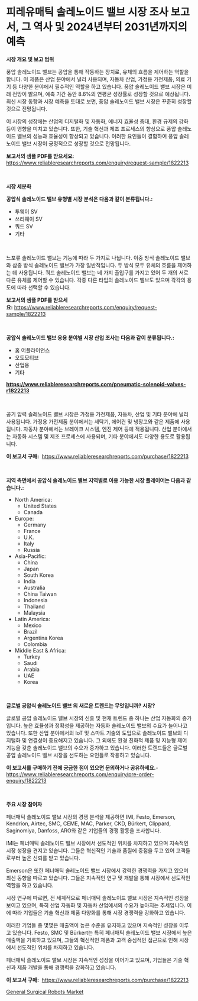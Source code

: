 <p><h1>피레유매틱 솔레노이드 밸브 시장 조사 보고서, 그 역사 및 2024년부터 2031년까지의 예측</h1></p><p><strong>시장 개요 및 보고 범위</strong></p>
<p><p>풍압 솔레노이드 밸브는 공압을 통해 작동하는 장치로, 유체의 흐름을 제어하는 역할을 합니다. 이 제품은 산업 분야에서 널리 사용되며, 자동차 산업, 가정용 가전제품, 의료 기기 등 다양한 분야에서 필수적인 역할을 하고 있습니다. 풍압 솔레노이드 밸브 시장은 미래 전망이 밝으며, 예측 기간 동안 8.6%의 연평균 성장률로 성장할 것으로 예상됩니다. 최신 시장 동향과 시장 예측을 토대로 보면, 풍압 솔레노이드 밸브 시장은 꾸준히 성장할 것으로 전망됩니다. </p><p>이 시장의 성장에는 산업의 디지털화 및 자동화, 에너지 효율성 증대, 환경 규제의 강화 등이 영향을 미치고 있습니다. 또한, 기술 혁신과 제조 프로세스의 향상으로 풍압 솔레노이드 밸브의 성능과 효율성이 향상되고 있습니다. 이러한 요인들이 결합하여 풍압 솔레노이드 밸브 시장이 긍정적으로 성장할 것으로 전망됩니다.</p></p>
<p><strong>보고서의 샘플 PDF를 받으세요:</strong> <a href="https://www.reliableresearchreports.com/enquiry/request-sample/1822213">https://www.reliableresearchreports.com/enquiry/request-sample/1822213</a></p>
<p>&nbsp;</p>
<p><strong>시장 세분화</strong></p>
<p><strong>공압식 솔레노이드 밸브 유형별 시장 분석은 다음과 같이 분류됩니다.:</strong></p>
<p><ul><li>투웨이 SV</li><li>쓰리웨이 SV</li><li>쿼드 SV</li><li>기타</li></ul></p>
<p>&nbsp;</p>
<p><p>느포류 솔레노이드 밸브는 기능에 따라 두 가지로 나뉩니다. 이중 방식 솔레노이드 밸브와 삼중 방식 솔레노이드 밸브가 가장 일반적입니다. 두 방식 모두 유체의 흐름을 제어하는 데 사용됩니다. 쿼드 솔레노이드 밸브는 네 가지 출입구를 가지고 있어 두 개의 서로 다른 유체를 제어할 수 있습니다. 각종 다른 타입의 솔레노이드 밸브도 있으며 각각의 용도에 따라 선택할 수 있습니다.</p></p>
<p><strong>보고서의 샘플 PDF를 받으세요:</strong>&nbsp;<a href="https://www.reliableresearchreports.com/enquiry/request-sample/1822213">https://www.reliableresearchreports.com/enquiry/request-sample/1822213</a></p>
<p>&nbsp;</p>
<p><strong> 공압식 솔레노이드 밸브 응용 분야별 시장 산업 조사는 다음과 같이 분류됩니다.:</strong></p>
<p><ul><li>홈 어플라이언스</li><li>오토모티브</li><li>산업용</li><li>기타</li></ul></p>
<p><strong><a href="https://www.reliableresearchreports.com/pneumatic-solenoid-valves-r1822213">https://www.reliableresearchreports.com/pneumatic-solenoid-valves-r1822213</a></strong></p>
<p>&nbsp;</p>
<p><p>공기 압력 솔레노이드 밸브 시장은 가정용 가전제품, 자동차, 산업 및 기타 분야에 널리 사용됩니다. 가정용 가전제품 분야에서는 세탁기, 에어컨 및 냉장고와 같은 제품에 사용됩니다. 자동차 분야에서는 브레이크 시스템, 엔진 제어 등에 적용됩니다. 산업 분야에서는 자동화 시스템 및 제조 프로세스에 사용되며, 기타 분야에서도 다양한 용도로 활용됩니다.</p></p>
<p><strong>이 보고서 구매:</strong>&nbsp; <a href="https://www.reliableresearchreports.com/purchase/1822213">https://www.reliableresearchreports.com/purchase/1822213</a></p>
<p>&nbsp;</p>
<p><strong>지역 측면에서 공압식 솔레노이드 밸브 지역별로 이용 가능한 시장 플레이어는 다음과 같습니다.:</strong></p>
<p><ul>
    <li>
        North America:
        <ul>
            <li>United States</li>
            <li>Canada</li>
        </ul>
    </li>
    <li>
        Europe:
        <ul>
            <li>Germany</li>
            <li>France</li>
            <li>U.K.</li>
            <li>Italy</li>
            <li>Russia</li>
        </ul>
    </li>
    <li>
        Asia-Pacific:
        <ul>
            <li>China</li>
            <li>Japan</li>
            <li>South Korea</li>
            <li>India</li>
            <li>Australia</li>
            <li>China Taiwan</li>
            <li>Indonesia</li>
            <li>Thailand</li>
            <li>Malaysia</li>
        </ul>
    </li>
    <li>
        Latin America:
        <ul>
            <li>Mexico</li>
            <li>Brazil</li>
            <li>Argentina Korea</li>
            <li>Colombia</li>
        </ul>
    </li>
    <li>
        Middle East & Africa:
        <ul>
            <li>Turkey</li>
            <li>Saudi</li>
            <li>Arabia</li>
            <li>UAE</li>
            <li>Korea</li>
        </ul>
    </li>
    </ul></p>
<p>&nbsp;</p>
<p><strong>글로벌 공압식 솔레노이드 밸브 의 새로운 트렌드는 무엇입니까? 시장?</strong></p>
<p><p>글로벌 공압 솔레노이드 밸브 시장의 신흥 및 현재 트렌드 중 하나는 산업 자동화의 증가입니다. 높은 효율성과 정확성을 제공하는 자동화 솔레노이드 밸브의 수요가 늘어나고 있습니다. 또한 산업 분야에서의 IoT 및 스마트 기술의 도입으로 솔레노이드 밸브의 디지털화 및 연결성이 중요해지고 있습니다. 그 외에도 환경 친화적 제품 및 지능형 제어 기능을 갖춘 솔레노이드 밸브의 수요가 증가하고 있습니다. 이러한 트렌드들은 글로벌 공압 솔레노이드 밸브 시장을 선도하는 요인들로 작용하고 있습니다.</p></p>
<p><strong>이 보고서를 구매하기 전에 궁금한 점이 있으면 문의하거나 공유하세요.</strong>- <a href="https://www.reliableresearchreports.com/enquiry/pre-order-enquiry/1822213">https://www.reliableresearchreports.com/enquiry/pre-order-enquiry/1822213</a></p>
<p>&nbsp;</p>
<p><strong>주요 시장 참여자</strong></p>
<p><p>페너매틱 솔레노이드 밸브 시장의 경쟁 분석을 제공하면 IMI, Festo, Emerson, Kendrion, Airtec, SMC, CEME, MAC, Parker, CKD, Bürkert, Clippard, Saginomiya, Danfoss, ARO와 같은 기업들의 경쟁 활동을 조사합니다. </p><p>IMI는 페너매틱 솔레노이드 밸브 시장에서 선도적인 위치를 차지하고 있으며 지속적인 시장 성장을 견지고 있습니다. 그들은 혁신적인 기술과 품질에 중점을 두고 있어 고객들로부터 높은 신뢰를 받고 있습니다. </p><p>Emerson은 또한 페너매틱 솔레노이드 밸브 시장에서 강력한 경쟁력을 가지고 있으며 최신 동향을 따르고 있습니다. 그들은 지속적인 연구 및 개발을 통해 시장에서 선도적인 역할을 하고 있습니다. </p><p>시장 연구에 따르면, 전 세계적으로 페너매틱 솔레노이드 밸브 시장은 지속적인 성장을 보이고 있으며, 특히 산업 자동화 및 자동차 산업에서의 수요가 높아지는 추세입니다. 이에 따라 기업들은 기술 혁신과 제품 다양화를 통해 시장 경쟁력을 강화하고 있습니다.</p><p>이러한 기업들 중 몇몇은 매출액이 높은 수준을 유지하고 있으며 지속적인 성장을 이루고 있습니다. Festo, SMC 및 Bürkert는 특히 페너매틱 솔레노이드 밸브 시장에서 높은 매출액을 기록하고 있으며, 그들의 혁신적인 제품과 고객 중심적인 접근으로 인해 시장에서 선도적인 위치를 차지하고 있습니다. </p><p>페너매틱 솔레노이드 밸브 시장은 지속적인 성장을 이어가고 있으며, 기업들은 기술 혁신과 제품 개발을 통해 경쟁력을 강화하고 있습니다.</p></p>
<p><strong>이 보고서 구매:</strong>&nbsp;&nbsp;<a href="https://www.reliableresearchreports.com/purchase/1822213">https://www.reliableresearchreports.com/purchase/1822213</a></p>
<p><p><a href="https://eight-handstand-8fb.notion.site/General-Surgical-Robots-Market-Size-Market-Outlook-and-Market-Forecast-2024-to-2031-c4f69b1f846b4d3f9c35ecb38a1d7429">General Surgical Robots Market</a></p></p>